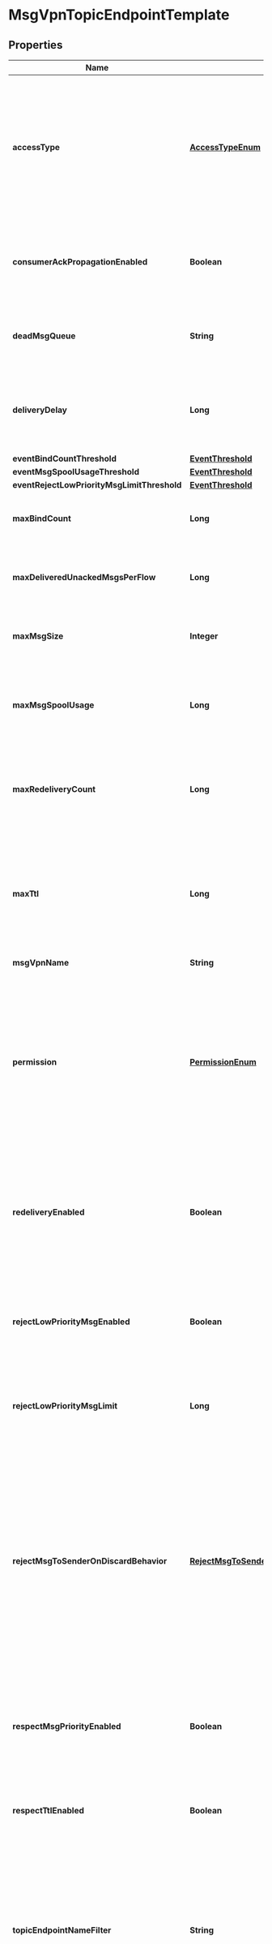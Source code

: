 
# MsgVpnTopicEndpointTemplate

## Properties
Name | Type | Description | Notes
------------ | ------------- | ------------- | -------------
**accessType** | [**AccessTypeEnum**](#AccessTypeEnum) | The access type for delivering messages to consumer flows. Changes to this attribute are synchronized to HA mates and replication sites via config-sync. The default value is &#x60;\&quot;exclusive\&quot;&#x60;. The allowed values and their meaning are:  &lt;pre&gt; \&quot;exclusive\&quot; - Exclusive delivery of messages to the first bound consumer flow. \&quot;non-exclusive\&quot; - Non-exclusive delivery of messages to all bound consumer flows in a round-robin fashion. &lt;/pre&gt;  |  [optional]
**consumerAckPropagationEnabled** | **Boolean** | Enable or disable the propagation of consumer acknowledgements (ACKs) received on the active replication Message VPN to the standby replication Message VPN. Changes to this attribute are synchronized to HA mates and replication sites via config-sync. The default value is &#x60;true&#x60;. |  [optional]
**deadMsgQueue** | **String** | The name of the Dead Message Queue (DMQ). Changes to this attribute are synchronized to HA mates and replication sites via config-sync. The default value is &#x60;\&quot;#DEAD_MSG_QUEUE\&quot;&#x60;. |  [optional]
**deliveryDelay** | **Long** | The delay, in seconds, to apply to messages arriving on the Topic Endpoint before the messages are eligible for delivery. Changes to this attribute are synchronized to HA mates and replication sites via config-sync. The default value is &#x60;0&#x60;. Available since 2.22. |  [optional]
**eventBindCountThreshold** | [**EventThreshold**](EventThreshold.md) |  |  [optional]
**eventMsgSpoolUsageThreshold** | [**EventThreshold**](EventThreshold.md) |  |  [optional]
**eventRejectLowPriorityMsgLimitThreshold** | [**EventThreshold**](EventThreshold.md) |  |  [optional]
**maxBindCount** | **Long** | The maximum number of consumer flows that can bind. Changes to this attribute are synchronized to HA mates and replication sites via config-sync. The default value is &#x60;1&#x60;. |  [optional]
**maxDeliveredUnackedMsgsPerFlow** | **Long** | The maximum number of messages delivered but not acknowledged per flow. Changes to this attribute are synchronized to HA mates and replication sites via config-sync. The default value is &#x60;10000&#x60;. |  [optional]
**maxMsgSize** | **Integer** | The maximum message size allowed, in bytes (B). Changes to this attribute are synchronized to HA mates and replication sites via config-sync. The default value is &#x60;10000000&#x60;. |  [optional]
**maxMsgSpoolUsage** | **Long** | The maximum message spool usage allowed, in megabytes (MB). A value of 0 only allows spooling of the last message received and disables quota checking. Changes to this attribute are synchronized to HA mates and replication sites via config-sync. The default value is &#x60;5000&#x60;. |  [optional]
**maxRedeliveryCount** | **Long** | The maximum number of message redelivery attempts that will occur prior to the message being discarded or moved to the DMQ. A value of 0 means to retry forever. Changes to this attribute are synchronized to HA mates and replication sites via config-sync. The default value is &#x60;0&#x60;. |  [optional]
**maxTtl** | **Long** | The maximum time in seconds a message can stay in the Topic Endpoint when &#x60;respectTtlEnabled&#x60; is &#x60;\&quot;true\&quot;&#x60;. A message expires when the lesser of the sender assigned time-to-live (TTL) in the message and the &#x60;maxTtl&#x60; configured for the Topic Endpoint, is exceeded. A value of 0 disables expiry. Changes to this attribute are synchronized to HA mates and replication sites via config-sync. The default value is &#x60;0&#x60;. |  [optional]
**msgVpnName** | **String** | The name of the Message VPN. |  [optional]
**permission** | [**PermissionEnum**](#PermissionEnum) | The permission level for all consumers, excluding the owner. Changes to this attribute are synchronized to HA mates and replication sites via config-sync. The default value is &#x60;\&quot;no-access\&quot;&#x60;. The allowed values and their meaning are:  &lt;pre&gt; \&quot;no-access\&quot; - Disallows all access. \&quot;read-only\&quot; - Read-only access to the messages. \&quot;consume\&quot; - Consume (read and remove) messages. \&quot;modify-topic\&quot; - Consume messages or modify the topic/selector. \&quot;delete\&quot; - Consume messages, modify the topic/selector or delete the Client created endpoint altogether. &lt;/pre&gt;  |  [optional]
**redeliveryEnabled** | **Boolean** | Enable or disable message redelivery. When enabled, the number of redelivery attempts is controlled by maxRedeliveryCount. When disabled, the message will never be delivered from the topic-endpoint more than once. Changes to this attribute are synchronized to HA mates and replication sites via config-sync. The default value is &#x60;true&#x60;. Available since 2.18. |  [optional]
**rejectLowPriorityMsgEnabled** | **Boolean** | Enable or disable the checking of low priority messages against the &#x60;rejectLowPriorityMsgLimit&#x60;. This may only be enabled if &#x60;rejectMsgToSenderOnDiscardBehavior&#x60; does not have a value of &#x60;\&quot;never\&quot;&#x60;. Changes to this attribute are synchronized to HA mates and replication sites via config-sync. The default value is &#x60;false&#x60;. |  [optional]
**rejectLowPriorityMsgLimit** | **Long** | The number of messages that are permitted before low priority messages are rejected. Changes to this attribute are synchronized to HA mates and replication sites via config-sync. The default value is &#x60;0&#x60;. |  [optional]
**rejectMsgToSenderOnDiscardBehavior** | [**RejectMsgToSenderOnDiscardBehaviorEnum**](#RejectMsgToSenderOnDiscardBehaviorEnum) | Determines when to return negative acknowledgements (NACKs) to sending clients on message discards. Note that NACKs cause the message to not be delivered to any destination and Transacted Session commits to fail. Changes to this attribute are synchronized to HA mates and replication sites via config-sync. The default value is &#x60;\&quot;never\&quot;&#x60;. The allowed values and their meaning are:  &lt;pre&gt; \&quot;always\&quot; - Always return a negative acknowledgment (NACK) to the sending client on message discard. \&quot;when-topic-endpoint-enabled\&quot; - Only return a negative acknowledgment (NACK) to the sending client on message discard when the Topic Endpoint is enabled. \&quot;never\&quot; - Never return a negative acknowledgment (NACK) to the sending client on message discard. &lt;/pre&gt;  |  [optional]
**respectMsgPriorityEnabled** | **Boolean** | Enable or disable the respecting of message priority. When enabled, messages are delivered in priority order, from 9 (highest) to 0 (lowest). Changes to this attribute are synchronized to HA mates and replication sites via config-sync. The default value is &#x60;false&#x60;. |  [optional]
**respectTtlEnabled** | **Boolean** | Enable or disable the respecting of the time-to-live (TTL) for messages. When enabled, expired messages are discarded or moved to the DMQ. Changes to this attribute are synchronized to HA mates and replication sites via config-sync. The default value is &#x60;false&#x60;. |  [optional]
**topicEndpointNameFilter** | **String** | A wildcardable pattern used to determine which Topic Endpoints use settings from this Template. Two different wildcards are supported: * and &gt;. Similar to topic filters or subscription patterns, a &gt; matches anything (but only when used at the end), and a * matches zero or more characters but never a slash (/). A &gt; is only a wildcard when used at the end, after a /. A * is only allowed at the end, after a slash (/). Changes to this attribute are synchronized to HA mates and replication sites via config-sync. The default value is &#x60;\&quot;\&quot;&#x60;. |  [optional]
**topicEndpointTemplateName** | **String** | The name of the Topic Endpoint Template. |  [optional]


<a name="AccessTypeEnum"></a>
## Enum: AccessTypeEnum
Name | Value
---- | -----
EXCLUSIVE | &quot;exclusive&quot;
NON_EXCLUSIVE | &quot;non-exclusive&quot;


<a name="PermissionEnum"></a>
## Enum: PermissionEnum
Name | Value
---- | -----
NO_ACCESS | &quot;no-access&quot;
READ_ONLY | &quot;read-only&quot;
CONSUME | &quot;consume&quot;
MODIFY_TOPIC | &quot;modify-topic&quot;
DELETE | &quot;delete&quot;


<a name="RejectMsgToSenderOnDiscardBehaviorEnum"></a>
## Enum: RejectMsgToSenderOnDiscardBehaviorEnum
Name | Value
---- | -----
ALWAYS | &quot;always&quot;
WHEN_TOPIC_ENDPOINT_ENABLED | &quot;when-topic-endpoint-enabled&quot;
NEVER | &quot;never&quot;



